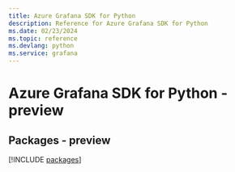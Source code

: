 ```yaml
---
title: Azure Grafana SDK for Python
description: Reference for Azure Grafana SDK for Python
ms.date: 02/23/2024
ms.topic: reference
ms.devlang: python
ms.service: grafana
---
```

# Azure Grafana SDK for Python - preview
## Packages - preview
[!INCLUDE [packages](grafana-index.md)]